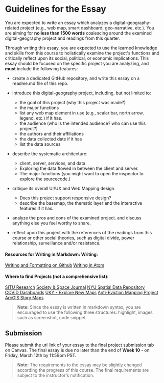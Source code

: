 # Guidelines for the Essay

You are expected to write an essay which analyzes a digital-geography-related project (e.g., web map, smart dashboard, geo-narrative, etc.). You are aiming for **no less than 1500 words** coalescing around the examined digital-geography project and readings from this quarter.

Through writing this essay, you are expected to use the learned knowledge and skills from this course to holistically examine the project's functions and critically reflect upon its social, political, or economic implications. This essay should be focused on the specific project you are analyzing, and **must** include the following features:

- create a dedicated GitHub repository, and write this essay on a readme.md file of this repo.

- introduce this digital-geography project, including, but not limited to:
  - the goal of this project (why this project was made?)
  - the major functions
   - list any web map element in use (e.g., scalar bar, north arrow, legend, etc.) if it has. 
  - the audience (who is the intended audience? who can use this project?)
  - the authors and their affiliations 
  - the data collected date if it has
  - list the data sources
  
- describe the systematic architecture:
  - client, server, services, and data.
  - Exploring the data flowed in between the client and server.
  - The major functions (you might want to open the inspector to explore the sourcecode.)
  
- critique its overall UI/UX and Web Mapping design.
  - Does this project support responsive design?
  - describe the basemap, the thematic layer and the interactive features if it has.


- analyze the pros and cons of the examined project. and discuss anything else you feel worthy to share.

- reflect upon this project with the references of the readings from this course or other social theories, such as digital divide, power relationship, surveillance and/or resistance.

#### Resources for Writing in Markdown: Writing: 
[Writing and Formatting on Github](https://docs.github.com/en/github/writing-on-github/basic-writing-and-formatting-syntax)
[Writing in Atom](https://flight-manual.atom.io/using-atom/sections/writing-in-atom/)

#### Where to find Projects (not a comprehensive list): 
[SITU Research](https://situ.nyc/research)
[Society & Space Journal](https://www.societyandspace.org/)
[NYU Spatial Data Repository](https://geo.nyu.edu/)
[COVID Dashboards](https://datasmart.ash.harvard.edu/news/article/covid-19-dashboards-examples-civic-analytics-network)
[UKY - Explore New Maps](https://newmapsplus.as.uky.edu/explore-new-maps)
[Anti-Eviction Mapping Project](https://antievictionmap.com/)
[ArcGIS Story Maps](https://storymaps.arcgis.com/stories)


>  **Note:** Since the essay is written in markdown syntax, you are encouraged to use the following three structures: highlight, images such as screenshot, code snippet.

## Submission

Please submit the url link of your essay to the final project submission tab on Canvas. The final essay is due no later than the end of **Week 10** - on Friday, March 12th by 11:59pm PST.

>  **Note:** The requirements to the essay may be slightly changed according the progress of this course. The final requirements are subject to the instructor's notification.
